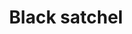 ---
layout: item
title: Black satchel
item-id: 10880
datatable: true
id: 10880
name: "Black satchel"
members: true
lowalch: 40
highalch: 60
examine: "I can keep my grub in here!"
monsters:
  - id: 3603
    name: "Swordchick"
    members: true
    combat_level: 46
    wiki_url: "https://oldschool.runescape.wiki/w/Swordchick"
    drops:
      - quantity: "1"
        rarity: 0.15
    image: "https://oldschool.runescape.wiki/images/thumb/8/87/Swordchick.png/275px-Swordchick.png?2114c"
---